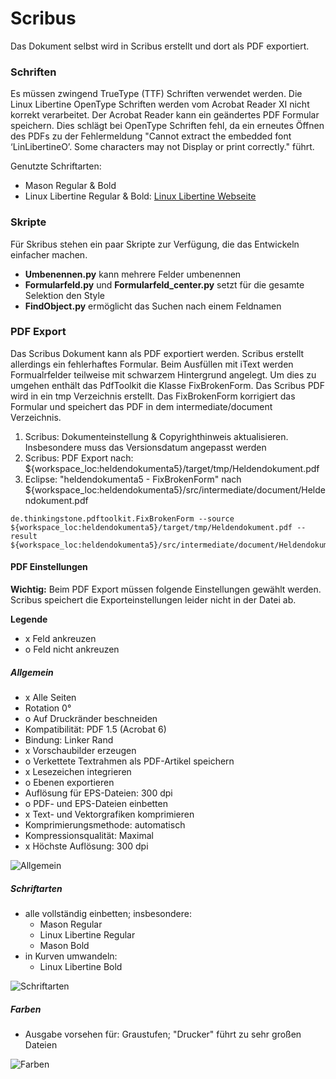 # Scribus

Das Dokument selbst wird in Scribus erstellt und dort als PDF exportiert. 

### Schriften

Es müssen zwingend TrueType (TTF) Schriften verwendet werden. 
Die Linux Libertine OpenType Schriften werden vom Acrobat Reader XI nicht korrekt verarbeitet. 
Der Acrobat Reader kann ein geändertes PDF Formular speichern. 
Dies schlägt bei OpenType Schriften fehl, da ein erneutes Öffnen des PDFs zu der Fehlermeldung 
"Cannot extract the embedded font ‘LinLibertineO’. Some characters may not Display or print correctly." führt.  

Genutzte Schriftarten:

* Mason Regular & Bold
* Linux Libertine Regular & Bold: [Linux Libertine Webseite](https://www.linuxlibertine.org)

### Skripte

Für Skribus stehen ein paar Skripte zur Verfügung, die das Entwickeln einfacher machen.

* **Umbenennen.py** kann mehrere Felder umbenennen
* **Formularfeld.py** und **Formularfeld_center.py** setzt für die gesamte Selektion den Style
* **FindObject.py** ermöglicht das Suchen nach einem Feldnamen

### PDF Export

Das Scribus Dokument kann als PDF exportiert werden. Scribus erstellt allerdings ein fehlerhaftes Formular. 
Beim Ausfüllen mit iText werden Formualrfelder teilweise mit schwarzem Hintergrund angelegt.
Um dies zu umgehen enthält das PdfToolkit die Klasse FixBrokenForm. Das Scribus PDF wird in ein tmp Verzeichnis erstellt.
Das FixBrokenForm korrigiert das Formular und speichert das PDF in dem intermediate/document Verzeichnis.

1. Scribus: Dokumenteinstellung & Copyrighthinweis aktualisieren.
   Insbesondere muss das Versionsdatum angepasst werden
2. Scribus: PDF Export nach: ${workspace_loc:heldendokumenta5}/target/tmp/Heldendokument.pdf
3. Eclipse: "heldendokumenta5 - FixBrokenForm" nach ${workspace_loc:heldendokumenta5}/src/intermediate/document/Heldendokument.pdf

```
de.thinkingstone.pdftoolkit.FixBrokenForm --source ${workspace_loc:heldendokumenta5}/target/tmp/Heldendokument.pdf --result ${workspace_loc:heldendokumenta5}/src/intermediate/document/Heldendokument.pdf
```

#### PDF Einstellungen

**Wichtig:** Beim PDF Export müssen folgende Einstellungen gewählt werden. 
Scribus speichert die Exporteinstellungen leider nicht in der Datei ab. 

**Legende**

* x Feld ankreuzen
* o Feld nicht ankreuzen

##### Allgemein
* x Alle Seiten
* Rotation 0°
* o Auf Druckränder beschneiden
* Kompatibilität: PDF 1.5 (Acrobat 6)
* Bindung: Linker Rand
* x Vorschaubilder erzeugen
* o Verkettete Textrahmen als PDF-Artikel speichern
* x Lesezeichen integrieren
* o Ebenen exportieren
* Auflösung für EPS-Dateien: 300 dpi
* o PDF- und EPS-Dateien einbetten
* x Text- und Vektorgrafiken komprimieren 
* Komprimierungsmethode: automatisch
* Kompressionsqualität: Maximal
* x Höchste Auflösung: 300 dpi

![Allgemein](images/scribus/allgemein.png "Allgemein")

##### Schriftarten

* alle vollständig einbetten; insbesondere:
    * Mason Regular
    * Linux Libertine Regular
    * Mason Bold
* in Kurven umwandeln:
    * Linux Libertine Bold

![Schriftarten](images/scribus/schriftarten.png "Schriftarten")

##### Farben

* Ausgabe vorsehen für: Graustufen; "Drucker" führt zu sehr großen Dateien

![Farben](images/scribus/farben.png "Farben")
